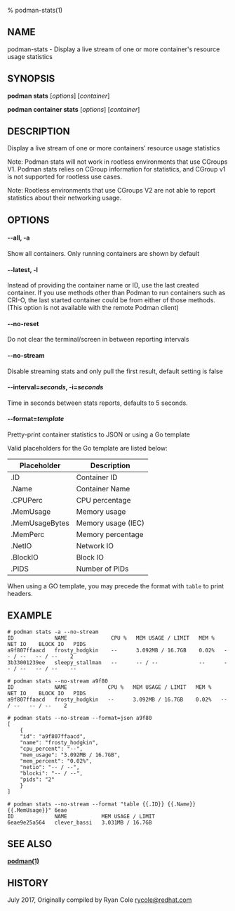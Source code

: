 % podman-stats(1)

## NAME
podman\-stats - Display a live stream of one or more container's resource usage statistics

## SYNOPSIS
**podman stats** [*options*] [*container*]

**podman container stats** [*options*] [*container*]

## DESCRIPTION
Display a live stream of one or more containers' resource usage statistics

Note:  Podman stats will not work in rootless environments that use CGroups V1.
Podman stats relies on CGroup information for statistics, and CGroup v1 is not
supported for rootless use cases.

Note: Rootless environments that use CGroups V2 are not able to report statistics
about their networking usage.

## OPTIONS

#### **--all**, **-a**

Show all containers.  Only running containers are shown by default

#### **--latest**, **-l**

Instead of providing the container name or ID, use the last created container. If you use methods other than Podman
to run containers such as CRI-O, the last started container could be from either of those methods. (This option is not available with the remote Podman client)

#### **--no-reset**

Do not clear the terminal/screen in between reporting intervals

#### **--no-stream**

Disable streaming stats and only pull the first result, default setting is false

#### **--interval**=*seconds*, **-i**=*seconds*

Time in seconds between stats reports, defaults to 5 seconds.

#### **--format**=*template*

Pretty-print container statistics to JSON or using a Go template

Valid placeholders for the Go template are listed below:

| **Placeholder** | **Description**    |
| --------------- | ------------------ |
| .ID             | Container ID       |
| .Name           | Container Name     |
| .CPUPerc        | CPU percentage     |
| .MemUsage       | Memory usage       |
| .MemUsageBytes  | Memory usage (IEC) |
| .MemPerc        | Memory percentage  |
| .NetIO          | Network IO         |
| .BlockIO        | Block IO           |
| .PIDS           | Number of PIDs     |

When using a GO template, you may precede the format with `table` to print headers.

## EXAMPLE

```
# podman stats -a --no-stream
ID             NAME              CPU %   MEM USAGE / LIMIT   MEM %   NET IO    BLOCK IO   PIDS
a9f807ffaacd   frosty_hodgkin    --      3.092MB / 16.7GB    0.02%   -- / --   -- / --    2
3b33001239ee   sleepy_stallman   --      -- / --             --      -- / --   -- / --    --
```

```
# podman stats --no-stream a9f80
ID             NAME             CPU %   MEM USAGE / LIMIT   MEM %   NET IO    BLOCK IO   PIDS
a9f807ffaacd   frosty_hodgkin   --      3.092MB / 16.7GB    0.02%   -- / --   -- / --    2
```

```
# podman stats --no-stream --format=json a9f80
[
    {
	"id": "a9f807ffaacd",
	"name": "frosty_hodgkin",
	"cpu_percent": "--",
	"mem_usage": "3.092MB / 16.7GB",
	"mem_percent": "0.02%",
	"netio": "-- / --",
	"blocki": "-- / --",
	"pids": "2"
    }
]
```

```
# podman stats --no-stream --format "table {{.ID}} {{.Name}} {{.MemUsage}}" 6eae
ID             NAME           MEM USAGE / LIMIT
6eae9e25a564   clever_bassi   3.031MB / 16.7GB
```

## SEE ALSO
**[podman(1)](podman.1.md)**

## HISTORY
July 2017, Originally compiled by Ryan Cole <rycole@redhat.com>
